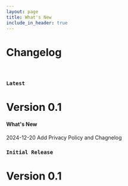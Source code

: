 ```yaml
---
layout: page
title: What's New
include_in_header: true
---
```


# Changelog

<br>

### `Latest`
# **Version 0.1**

#### What's New

2024-12-20 Add Privacy Policy and Chagnelog

### `Initial Release`
# **Version 0.1**

<br>
